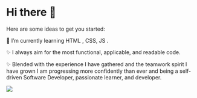 # Hi there 👋
Here are some ideas to get you started:


 🌱 I’m currently learning  HTML , CSS, JS .
 
✨ I always aim for the most functional, applicable, and readable code.

✨ Blended with the experience I have gathered and the teamwork spirit I have grown I am progressing more confidently than ever and being a self-driven Software Developer, passionate learner, and developer.

<img src="https://github.com/samaneh1993/samaneh1993/assets/122338749/1fea50bc-2fd0-4605-9069-ba8018292d28">
